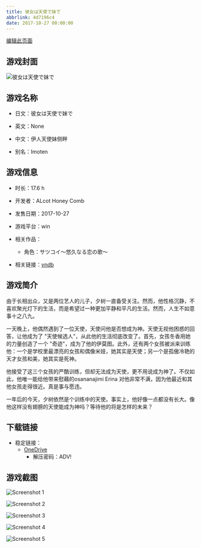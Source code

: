 ```yaml
---
title: 彼女は天使で妹で
abbrlink: 4d7196c4
date: 2017-10-27 00:00:00
---
```

[编辑此页面](https://github.com/ACG-3/ADV3-source/blob/main/source/_posts/games/%E5%BD%BC%E5%A5%B3%E3%81%AF%E5%A4%A9%E4%BD%BF%E3%81%A7%E5%A6%B9%E3%81%A7.md)

## 游戏封面

![彼女は天使で妹で](https://pan.timero.xyz/onedrive/img_lib_001/%E5%BD%BC%E5%A5%B3%E3%81%AF%E5%A4%A9%E4%BD%BF%E3%81%A7%E5%A6%B9%E3%81%A7_cover.avif)


## 游戏名称

- 日文：彼女は天使で妹で
- 英文：None
- 中文：伊人天使妹侧畔

- 别名：Imoten


## 游戏信息

- 时长：17.6 h
- 开发者：ALcot Honey Comb
- 发售日期：2017-10-27
- 游戏平台：win
- 相关作品：
   - 角色：サツコイ～悠久なる恋の歌～

- 相关链接：[vndb](https://vndb.org/v21495)


## 游戏简介

由于长相出众，又是两位艺人的儿子，夕树一直备受关注。然而，他性格沉静，不喜欢聚光灯下的生活，而是希望过一种更加平静和平凡的生活。然而，人生不如意事十之八九。

一天晚上，他偶然遇到了一位天使，天使问他是否想成为神。天使无视他困惑的回答，让他成为了 "天使候选人"，从此他的生活彻底改变了。首先，女孩冬香用她的力量创造了一个 "奇迹"，成为了他的伊莫图。此外，还有两个女孩被派来训练他：一个是学校里最漂亮的女孩和偶像米娅，她其实是天使；另一个是孤傲冷艳的天才女孩和美，她其实是死神。

他接受了这三个女孩的严酷训练，但却无法成为天使，更不用说成为神了。不仅如此，他唯一能给他带来慰藉的osananajimi Erina 对他非常不满，因为他最近和其他女孩走得很近。真是事与愿违。

一年后的今天，夕树依然是个训练中的天使。事实上，他好像一点都没有长大。像他这样没有翅膀的天使能成为神吗？等待他的将是怎样的未来？




## 下载链接

- 稳定链接：
    - [OneDrive](https://pan.timero.xyz/onedrive/adv_lib_001/%E5%BD%BC%E5%A5%B3%E3%81%AF%E5%A4%A9%E4%BD%BF%E3%81%A7%E5%A6%B9%E3%81%A7)
        - 解压密码：ADV!



## 游戏截图


![Screenshot 1](https://pan.timero.xyz/onedrive/img_lib_001/%E5%BD%BC%E5%A5%B3%E3%81%AF%E5%A4%A9%E4%BD%BF%E3%81%A7%E5%A6%B9%E3%81%A7_Screenshot_1.avif)

![Screenshot 2](https://pan.timero.xyz/onedrive/img_lib_001/%E5%BD%BC%E5%A5%B3%E3%81%AF%E5%A4%A9%E4%BD%BF%E3%81%A7%E5%A6%B9%E3%81%A7_Screenshot_2.avif)

![Screenshot 3](https://pan.timero.xyz/onedrive/img_lib_001/%E5%BD%BC%E5%A5%B3%E3%81%AF%E5%A4%A9%E4%BD%BF%E3%81%A7%E5%A6%B9%E3%81%A7_Screenshot_3.avif)

![Screenshot 4](https://pan.timero.xyz/onedrive/img_lib_001/%E5%BD%BC%E5%A5%B3%E3%81%AF%E5%A4%A9%E4%BD%BF%E3%81%A7%E5%A6%B9%E3%81%A7_Screenshot_4.avif)

![Screenshot 5](https://pan.timero.xyz/onedrive/img_lib_001/%E5%BD%BC%E5%A5%B3%E3%81%AF%E5%A4%A9%E4%BD%BF%E3%81%A7%E5%A6%B9%E3%81%A7_Screenshot_5.avif)

